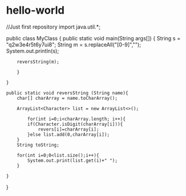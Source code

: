# hello-world
//Just first repository
import java.util.*;

public class MyClass {
    public static void main(String args[]) {
        String s = "q2w3e4r5t6y7ui8";
        String m = s.replaceAll("[0-9]","");
        System.out.println(s);
   
        reversString(m);
    
        }
        
    }
    
    public static void reversString (String name){
        char[] charArray = name.toCharArray();
        
        ArrayList<Character> list = new ArrayList<>();
        
            for(int i=0;i<charArray.length; i++){
            if(Character.isDigit(charArray[i])){
                revers[i]=charArray[i];
            }else list.add(0,charArray[i]);
        }
        String toString;
        
        for(int i=0;0<list.size();i++){
            System.out.print(list.get(i)+" ");
        }

    }
}
